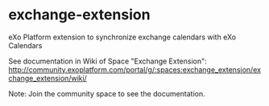 exchange-extension
==================

eXo Platform extension to synchronize exchange calendars with eXo Calendars

See documentation in Wiki of Space "Exchange Extension":
http://community.exoplatform.com/portal/g/:spaces:exchange_extension/exchange_extension/wiki/

Note: Join the community space to see the documentation.